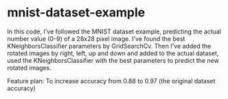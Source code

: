 # mnist-dataset-example

In this code, I've followed the MNIST dataset example, predicting the actual number value (0-9) of a 28x28 pixel image. I've found the best KNeighborsClassifier parameters by GridSearchCv. Then I've added the rotated images by right, left, up and down and added to the actual dataset, used the KNeighborsClassifier with the best parameters to predict the new rotated images.

Feature plan: To increase accuracy from 0.88 to 0.97 (the original dataset accuracy)
